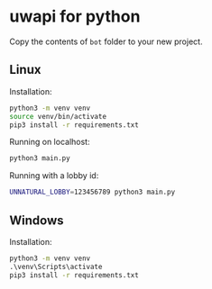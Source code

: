# uwapi for python

Copy the contents of `bot` folder to your new project.

## Linux

Installation:
```bash
python3 -m venv venv
source venv/bin/activate
pip3 install -r requirements.txt
```

Running on localhost:
```bash
python3 main.py
```

Running with a lobby id:
```bash
UNNATURAL_LOBBY=123456789 python3 main.py
```

## Windows

Installation:
```cmd
python3 -m venv venv
.\venv\Scripts\activate
pip3 install -r requirements.txt
```
